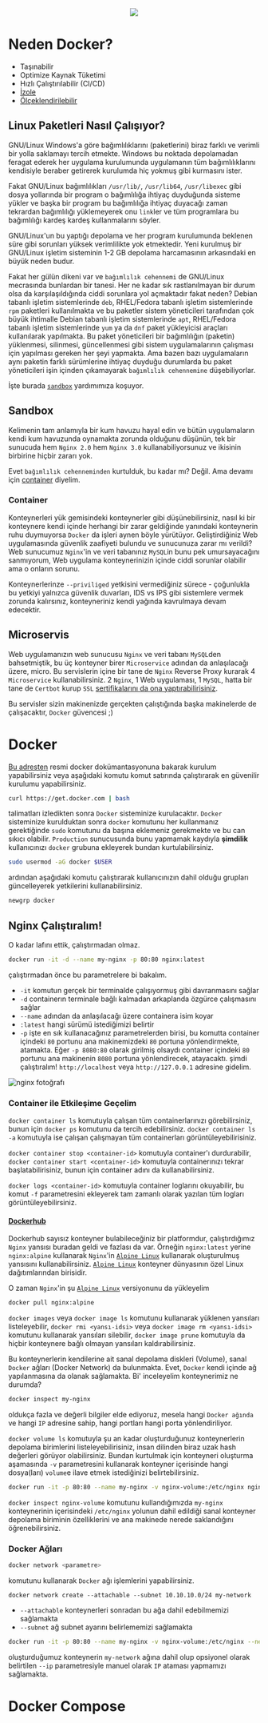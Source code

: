 <div align="center">
<img src="https://upload.wikimedia.org/wikipedia/commons/7/79/Docker_%28container_engine%29_logo.png" />
</div>

# Neden Docker?
- Taşınabilir
- Optimize Kaynak Tüketimi
- Hızlı Çalıştırılabilir (CI/CD)
- [İzole](#sandbox)
- [Ölçeklendirilebilir](#microservis)
## Linux Paketleri Nasıl Çalışıyor?
GNU/Linux Windows'a göre bağımlılıklarını (paketlerini) biraz farklı ve verimli bir yolla saklamayı tercih etmekte. Windows bu noktada depolamadan feragat ederek her uygulama kurulumunda uygulamanın tüm bağımlılıklarını kendisiyle beraber getirerek kurulumda hiç yokmuş gibi kurmasını ister.

Fakat GNU/Linux bağımlılıkları `/usr/lib/`, `/usr/lib64`, `/usr/libexec` gibi dosya yollarında bir program o bağımlılığa ihtiyaç duyduğunda sisteme yükler ve başka bir program bu bağımlılığa ihtiyaç duyacağı zaman tekrardan bağımlılığı yüklemeyerek onu `link`ler ve tüm programlara bu bağımlılığı kardeş kardeş kullanmalarını söyler.

GNU/Linux'un bu yaptığı depolama ve her program kurulumunda beklenen süre gibi sorunları yüksek verimlilikte yok etmektedir. Yeni kurulmuş bir GNU/Linux işletim sisteminin 1-2 GB depolama harcamasının arkasındaki en büyük neden budur.

Fakat her gülün dikeni var ve `bağımlılık cehennemi` de GNU/Linux mecrasında bunlardan bir tanesi. Her ne kadar sık rastlanılmayan bir durum olsa da karşılaşıldığında ciddi sorunlara yol açmaktadır fakat neden? Debian tabanlı işletim sistemlerinde `deb`, RHEL/Fedora tabanlı işletim sistemlerinde `rpm` paketleri kullanılmakta ve bu paketler sistem yöneticileri tarafından çok büyük ihtimalle Debian tabanlı işletim sistemlerinde `apt`, RHEL/Fedora tabanlı işletim sistemlerinde `yum` ya da `dnf` paket yükleyicisi araçları kullanılarak yapılmakta. Bu paket yöneticileri bir bağımlılığın (paketin) yüklenmesi, silinmesi, güncellenmesi gibi sistem uygulamalarının çalışması için yapılması gereken her şeyi yapmakta. Ama bazen bazı uygulamaların aynı paketin farklı sürümlerine ihtiyaç duyduğu durumlarda bu paket yöneticileri işin içinden çıkamayarak `bağımlılık cehennemine` düşebiliyorlar.

İşte burada [`sandbox`](#sandox) yardımımıza koşuyor.
## Sandbox
Kelimenin tam anlamıyla bir kum havuzu hayal edin ve bütün uygulamaların kendi kum havuzunda oynamakta zorunda olduğunu düşünün, tek bir sunucuda hem `Nginx 2.0` hem `Nginx 3.0` kullanabiliyorsunuz ve ikisinin birbirine hiçbir zararı yok.

Evet `bağımlılık cehenneminden` kurtulduk, bu kadar mı? Değil. Ama devamı için [container](#container) diyelim.
### Container
Konteynerleri yük gemisindeki konteynerler gibi düşünebilirsiniz, nasıl ki bir konteynere kendi içinde herhangi bir zarar geldiğinde yanındaki konteynerin ruhu duymuyorsa `Docker` da işleri aynen böyle yürütüyor. Geliştirdiğiniz Web uygulamasında güvenlik zaafiyeti bulundu ve sunucunuza zarar mı verildi? Web sunucumuz `Nginx`'in ve veri tabanınız `MySQL`in bunu pek umursayacağını sanmıyorum, Web uygulama konteynerinizin içinde ciddi sorunlar olabilir ama o onların sorunu.

Konteynerlerinze `--priviliged` yetkisini vermediğiniz sürece - çoğunlukla bu yetkiyi yalnızca güvenlik duvarları, IDS vs IPS gibi sistemlere vermek zorunda kalırsınız, konteyneriniz kendi yağında kavrulmaya devam edecektir.
## Microservis
Web uygulamanızın web sunucusu `Nginx` ve veri tabanı `MySQL`den bahsetmiştik, bu üç konteyner birer `Microservice` adından da anlaşılacağı üzere, micro. Bu servislerin içine bir tane de `Nginx` Reverse Proxy kurarak 4 `Microservice` kullanabilirsiniz. 2 `Nginx`, 1 Web uygulaması, 1 `MySQL`, hatta bir tane de `Certbot` kurup `SSL` [sertifikalarını da ona yaptırabilirisiniz](https://forum.manjaro.org/t/mirrors-download-aur-manjaro-org-ssl-certificate-expired/115074).

Bu servisler sizin makinenizde gerçekten çalıştığında başka makinelerde de çalışacaktır, `Docker` güvencesi ;)

# Docker
[Bu adresten](https://www.docker.com) resmi docker dokümantasyonuna bakarak kurulum yapabilirsiniz veya aşağıdaki komutu komut satırında çalıştırarak en güvenilir kurulumu yapabilirsiniz.
```bash
curl https://get.docker.com | bash
```
talimatları izledikten sonra `Docker` sisteminize kurulacaktır. `Docker` sisteminize kurulduktan sonra `docker` komutunu her kullanmanız gerektiğinde `sudo` komutunu da başına eklemeniz gerekmekte ve bu can sıkıcı olabilir. `Production` sunucusunda bunu yapmamak kaydıyla **şimdilik** kullanıcınızı `docker` grubuna ekleyerek bundan kurtulabilirsiniz.
```bash
sudo usermod -aG docker $USER
```
ardından aşağıdaki komutu çalıştırarak kullanıcınızın dahil olduğu grupları güncelleyerek yetkilerini kullanabilirsiniz.
```bash
newgrp docker
```
## Nginx Çalıştıralım!
O kadar lafını ettik, çalıştırmadan olmaz.
```bash
docker run -it -d --name my-nginx -p 80:80 nginx:latest
```
çalıştırmadan önce bu parametrelere bi bakalım.

- `-it` komutun gerçek bir terminalde çalışıyormuş gibi davranmasını sağlar
- `-d` containerın terminale bağlı kalmadan arkaplanda özgürce çalışmasını sağlar
- `--name` adından da anlaşılacağı üzere containera isim koyar
- `:latest` hangi sürümü istediğimizi belirtir
- `-p` işte en sık kullanacağınız parametrelerden birisi, bu komutta container içindeki `80` portunu ana makinemizdeki `80` portuna yönlendirmekte, atamakta. Eğer `-p 8080:80` olarak girilmiş olsaydı container içindeki `80` portunu ana makinenin `8080` portuna yönlendirecek, atayacaktı.
şimdi çalıştıralım! `http://localhost` veya `http://127.0.0.1` adresine gidelim.

![nginx fotoğrafı](https://i.hizliresim.com/irrtiif.jpg)

### Container ile Etkileşime Geçelim

`docker container ls` komutuyla çalışan tüm containerlarınızı görebilirsiniz, bunun için `docker ps` komutunu da tercih edebilirsiniz. `docker container ls -a` komutuyla ise çalışan çalışmayan tüm containerları görüntüleyebilirisiniz.

`docker container stop <container-id>` komutuyla container'ı durdurabilir, `docker container start <container-id>` komutuyla containerınızı tekrar başlatabilirisiniz, bunun için container adını da kullanabilirsiniz.

`docker logs <container-id>` komutuyla container loglarını okuyabilir, bu komut `-f` parametresini ekleyerek tam zamanlı olarak yazılan tüm logları görüntüleyebilirsiniz.

#### [Dockerhub](https://hub.docker.com/)
Dockerhub sayısız konteyner bulabileceğiniz bir platformdur, çalıştırdığımız `Nginx` yansısı buradan geldi ve fazlası da var. Örneğin `nginx:latest` yerine `nginx:alpine` kullanarak `Nginx`'in [`Alpine Linux`](https://alpinelinux.org/) kullanarak oluşturulmuş yansısını kullanabilirsiniz. [`Alpine Linux`](https://alpinelinux.org/) konteyner dünyasının özel Linux dağıtımlarından birisidir.

O zaman `Nginx`'in şu [`Alpine Linux`](https://alpinelinux.org/) versiyonunu da yükleyelim
```bash
docker pull nginx:alpine
```

`docker images` veya `docker image ls` komutunu kullanarak yüklenen yansıları listeleyebilir, `docker rmi <yansı-idsi>` veya  `docker image rm <yansı-idsi>` komutunu kullanarak yansıları silebilir, `docker image prune` komutuyla da hiçbir konteynere bağlı olmayan yansıları kaldırabilirsiniz.

Bu konteynerlerin kendilerine ait sanal depolama diskleri (Volume), sanal `Docker` ağları (Docker Network) da bulunmakta. Evet, `Docker` kendi içinde ağ yapılanmasına da olanak sağlamakta. Bi' inceleyelim konteynerimiz ne durumda?

```bash
docker inspect my-nginx
```
oldukça fazla ve değerli bilgiler elde ediyoruz, mesela hangi `Docker ağında` ve hangi `IP` adresine sahip, hangi portları hangi porta yönlendiriliyor.

`docker volume ls` komutuyla şu an kadar oluşturduğunuz konteynerlerin depolama birimlerini listeleyebilirisiniz, insan dilinden biraz uzak hash değerleri görüyor olabilirsiniz. Bundan kurtulmak için konteyneri oluşturma aşamasında `-v` parametresini kullanarak konteyner içerisinde hangi dosya(ları) `volume`e ilave etmek istediğinizi belirtebilirsiniz.
```bash
docker run -it -p 80:80 --name my-nginx -v nginx-volume:/etc/nginx nginx:latest
```

`docker inspect nginx-volume` komutunu kullandığımızda `my-nginx` konteynerinin içerisindeki `/etc/nginx` yolunun dahil edildiği sanal konteyner depolama biriminin özelliklerini ve ana makinede nerede saklandığını öğrenebilirsiniz.

### Docker Ağları

```bash
docker network <parametre>
```
komutunu kullanarak `Docker` ağı işlemlerini yapabilirsiniz.

```
docker network create --attachable --subnet 10.10.10.0/24 my-network
```

- `--attachable` konteynerleri sonradan bu ağa dahil edebilmemizi sağlamakta
- `--subnet` ağ subnet ayarını belirlememizi sağlamakta

```bash
docker run -it -p 80:80 --name my-nginx -v nginx-volume:/etc/nginx --network my-network --ip 10.10.10.10 nginx:latest
```

oluşturduğumuz konteynerin `my-network` ağına dahil olup opsiyonel olarak belirtilen `--ip` parametresiyle manuel olarak `IP` ataması yapmamızı sağlamakta.

# Docker Compose
